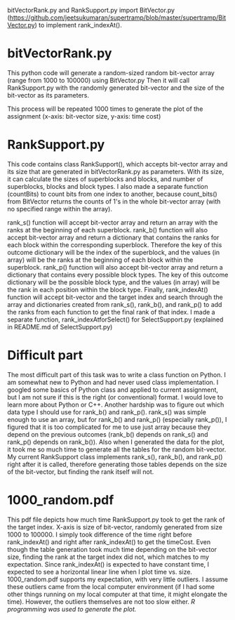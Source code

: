 bitVectorRank.py and RankSupport.py import BitVector.py (https://github.com/jeetsukumaran/supertramp/blob/master/supertramp/BitVector.py) to implement rank_indexAt().

# bitVectorRank.py

This python code will generate a random-sized random bit-vector array (range from 1000 to 100000) using BitVector.py
Then it will call RankSupport.py with the randomly generated bit-vector and the size of the bit-vector as its parameters.

This process will be repeated 1000 times to generate the plot of the assignment (x-axis: bit-vector size, y-axis: time cost)

# RankSupport.py

This code contains class RankSupport(), which accepts bit-vector array and its size that are generated in bitVectorRank.py as parameters.
With its size, it can calculate the sizes of superblocks and blocks, and number of superblocks, blocks and block types. 
I also made a separate function (countBits) to count bits from one index to another, because count_bits() from BitVector returns the counts of 1's in the whole bit-vector array (with no specified range within the array).

rank_s() function will accept bit-vector array and return an array with the ranks at the beginning of each superblock.
rank_b() function will also accept bit-vector array and return a dictionary that contains the ranks for each block within the corresponding superblock. Therefore the key of this outcome dictionary will be the index of the superblock, and the values (in array) will be the ranks at the beginning of each block within the superblock.
rank_p() function will also accept bit-vector array and return a dictionary that contains every possible block types. The key of this outcome dictionary will be the possible block type, and the values (in array) will be the rank in each position within the block type.
Finally, rank_indexAt() function will accept bit-vector and the target index and search through the array and dictionaries created from rank_s(), rank_b(), and rank_p() to add the ranks from each function to get the final rank of that index.
I made a separate function, rank_indexAtforSelect() for SelectSupport.py (explained in README.md of SelectSupport.py)

# Difficult part

The most difficult part of this task was to write a class function on Python. I am somewhat new to Python and had never used class implementation. I googled some basics of Python class and applied to current assignment, but I am not sure if this is the right (or conventional) format. I would love to learn more about Python or C++. Another hardship was to figure out which data type I should use for rank_b() and rank_p(). rank_s() was simple enough to use an array, but for rank_b() and rank_p() (especially rank_p()), I figured that it is too complicated for me to use just array because they depend on the previous outcomes (rank_b() depends on rank_s() and rank_p() depends on rank_b()). Also when I generated the data for the plot, it took me so much time to generate all the tables for the random bit-vector. My current RankSupport class implements rank_s(), rank_b(), and rank_p() right after it is called, therefore generating those tables depends on the size of the bit-vector, but finding the rank itself will not. 

# 1000_random.pdf

This pdf file depicts how much time RankSupport.py took to get the rank of the target index. X-axis is size of bit-vector, randomly generated from size 1000 to 100000. I simply took difference of the time right before rank_indexAt() and right after rank_indexAt() to get the timeCost. Even though the table generation took much time depending on the bit-vector size, finding the rank at the target index did not, which matches to my expectation. Since rank_indexAt() is expected to have constant time, I expected to see a horizontal linear line when I plot time vs. size. 1000_random.pdf supports my expectation, with very little outliers. I assume these outliers came from the local computer environment (if I had some other things running on my local computer at that time, it might elongate the time). However, the outliers themselves are not too slow either. 
*R programming was used to generate the plot.*


